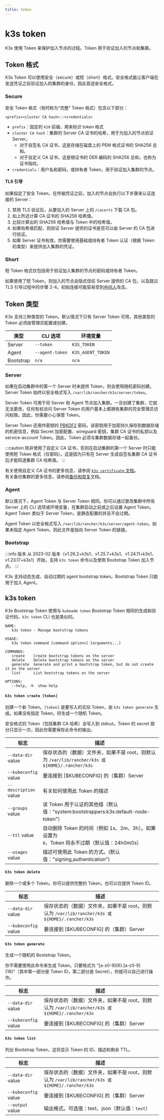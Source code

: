 ```yaml
---
title: token
---
```


# k3s token

K3s 使用 Token 来保护加入节点的过程。Token 用于验证加入的节点和集群。

## Token 格式

K3s Token 可以使用安全（secure）或短（short）格式。安全格式能让客户端在发送凭证之前验证加入的集群的身份，因此首选安全格式。

### Secure

安全 Token 格式（有时称为“完整” Token 格式）包含以下部分：

`<prefix><cluster CA hash>::<credentials>`

* `prefix`：固定的 `K10` 前缀，用来标识 token 格式
* `cluster CA hash`：集群的 Server CA 证书的哈希，用于为加入的节点验证 Server。
   * 对于自签名 CA 证书，这是存储在磁盘上的 PEM 格式证书的 SHA256 总和。
   * 对于自定义 CA 证书，这是根证书的 DER 编码的 SHA256 总和，也称为证书指纹。
* `credentials`：用户名和密码，或持有者 Token，用于验证加入集群的节点。

#### TLS 引导

如果指定了安全 Token，在传输凭证之前，加入的节点会执行以下步骤来认证连接的 Server：
1. 禁用 TLS 验证后，从要加入的 Server 上的 `/cacerts` 下载 CA 包。
2. 如上所述计算 CA 证书的 SHA256 哈希值。
3. 比较计算出的 SHA256 哈希值与 Token 中的哈希值。
4. 如果哈希值匹配，则验证 Server 提供的证书是否可以由 Server 的 CA 包进行验证。
5. 如果 Server 证书有效，你需要使用基础或持有者 Token 认证（根据 Token 的类型）来提供加入集群的凭证。

### Short

短 Token 格式仅包括用于验证加入集群的节点的密码或持有者 Token。

如果使用了短 Token，则加入的节点会隐式信任 Server 提供的 CA 包，以及跳过 TLS 引导过程中的步骤 2-4。初始连接可能容易受到[中间人](https://en.wikipedia.org/wiki/Man-in-the-middle_attack)攻击。

## Token 类型

K3s 支持三种类型的 Token。默认情况下只有 Server Token 可用，其他类型的 Token 必须由管理员配置或创建。

| 类型 | CLI 选项 | 环境变量 |
--------- | --------------- | --------------------
| Server | `--token` | `K3S_TOKEN` |
| Agent | `--agent-token` | `K3S_AGENT_TOKEN` |
| Bootstrap | `n/a` | `n/a` |

### Server

如果在启动集群中的第一个 Server 时未提供 Token，则会使用随机密码创建。Server Token 始终以安全格式写入 `/var/lib/rancher/k3s/server/token`。

Server Token 可用于将 Server 和 Agent 节点加入集群。一旦创建了集群，它就无法更改，任何有权访问 Server Token 的用户基本上都拥有集群的完全管理员访问权限。因此，你需要小心保管 Token。

Server Token 还用作密钥的 [PBKDF2](https://en.wikipedia.org/wiki/PBKDF2) 密码，该密钥用于加密持久保存到数据存储的机密信息，例如 Secret 加密配置、wireguard 密钥，集群 CA 证书的私钥以及 service-account Token。因此，Token 必须与集群数据存储一起备份。

:::caution
除非使用了自定义 CA 证书，否则在启动集群的第一个 Server 时只能使用短 Token 格式（仅密码）。这是因为只有在 Server 生成自签名集群 CA 证书后才能知道集群 CA 哈希值。
:::

有关使用自定义 CA 证书的更多信息，请参阅 [`k3s certificate` 文档](certificate.md#)。  
有关备份集群的更多信息，请参阅[备份和恢复](../datastore/backup-restore.md)文档。

### Agent

默认情况下，Agent Token 与 Server Token 相同。你可以通过更改集群中所有 Server 上的 CLI 选项或环境变量，在集群启动之前或之后设置 Agent Token。Agent Token 类似于 Server Token，是静态配置的并且不会过期。

Agent Token 以安全格式写入 `/var/lib/rancher/k3s/server/agent-token`。如果未指定 Agent Token，则此文件是指向 Server Token 的链接。

### Bootstrap

:::info 版本
从 2023-02 版本（v1.26.2+k3s1、v1.25.7+k3s1、v1.24.11+k3s1、v1.23.17+k3s1）开始，支持 `k3s token` 命令以及使用 Bootstrap Token 加入节点。
:::

K3s 支持动态生成、自动过期的 agent bootstrap token。Bootstrap Token 只能用于加入 Agent。

## k3s token

K3s Bootstrap Token 使用与 `kubeadm token` Bootstrap Token 相同的生成和验证代码，`k3s token` CLI 也是类似的。

```
NAME:
   k3s token - Manage bootstrap tokens

USAGE:
   k3s token command [command options] [arguments...]

COMMANDS:
   create    Create bootstrap tokens on the server
   delete    Delete bootstrap tokens on the server
   generate  Generate and print a bootstrap token, but do not create it on the server
   list      List bootstrap tokens on the server

OPTIONS:
   --help, -h  show help
```

#### `k3s token create [token]`

创建一个新 Token。`[token]` 是要写入的实际 Token，由 `k3s token generate` 生成。如果没有指定 Token，将生成一个随机 Token。

安全格式的 Token（包括集群 CA 哈希）会写入到 stdout。Token 的 secret 部分只显示一次，因此你需要保存此命令的输出。

| 标志 | 描述 |
---- | ----
| `--data-dir` value | 保存状态的（数据）文件夹，如果不是 root，则默认为 `/var/lib/rancher/k3s 或 ${HOME}/.rancher/k3s` |
| `--kubeconfig` value | 要连接到 [$KUBECONFIG] 的（集群）Server |
| `--description` value | 有关如何使用此 Token 的描述 |
| `--groups` value | 该 Token 用于认证的其他组（默认值：“system:bootstrappers:k3s:default-node-token”） |
| `--ttl` value | 自动删除 Token 的时间（例如 1s、2m、3h）。如果设置为 `0`，Token 将永不过期（默认值：24h0m0s） |
| `--usages` value | 描述可使用此 Token 的方式。(默认值："signing,authentication") |

#### `k3s token delete`

删除一个或多个 Token。你可以提供完整的 Token，也可以仅提供 Token ID。

| 标志 | 描述 |
---- | ----
| `--data-dir` value | 保存状态的（数据）文件夹，如果不是 root，则默认为 `/var/lib/rancher/k3s 或 ${HOME}/.rancher/k3s` |
| `--kubeconfig` value | 要连接到 [$KUBECONFIG] 的（集群）Server |

#### `k3s token generate`

生成一个随机的 Bootstrap Token。

你不需要使用此命令来生成 Token。只要格式为 "[a-z0-9]{6}.[a-z0-9]{16}"（其中第一部分是 Token ID，第二部分是 Secret），你就可以自己进行操作。

| 标志 | 描述 |
---- | ----
| `--data-dir` value | 保存状态的（数据）文件夹，如果不是 root，则默认为 `/var/lib/rancher/k3s 或 ${HOME}/.rancher/k3s` |
| `--kubeconfig` value | 要连接到 [$KUBECONFIG] 的（集群）Server |

#### `k3s token list`

列出 Bootstrap Token，这将显示 Token 的 ID、描述和剩余 TTL。

| 标志 | 描述 |
---- | ----
| `--data-dir` value | 保存状态的（数据）文件夹，如果不是 root，则默认为 `/var/lib/rancher/k3s 或 ${HOME}/.rancher/k3s` |
| `--kubeconfig` value | 要连接到 [$KUBECONFIG] 的（集群）Server |
| `--output` value | 输出格式。可选值：text、json（默认值：`text`） |
